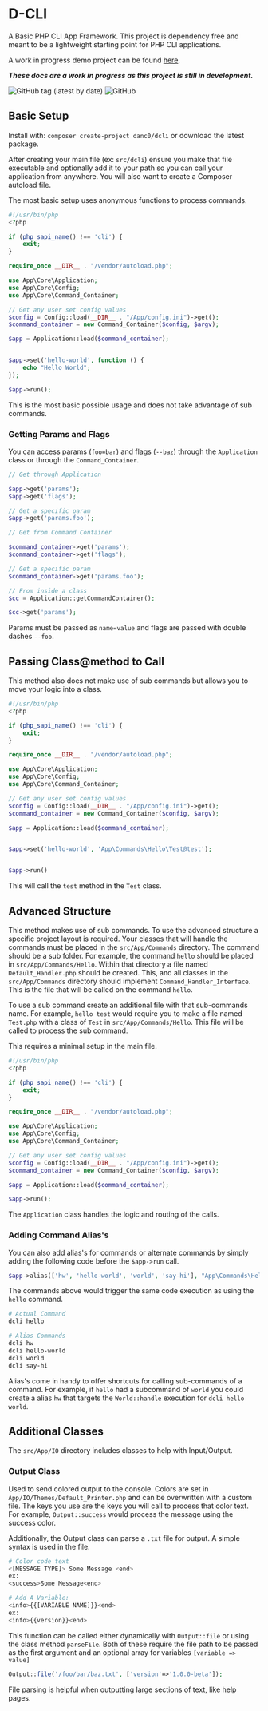 # D-CLI

A Basic PHP CLI App Framework. This project is dependency free and meant to be a lightweight starting point for PHP CLI applications.

A work in progress demo project can be found [here](https://github.com/DPCobb/dbver).

***These docs are a work in progress as this project is still in development.***

![GitHub tag (latest by date)](https://img.shields.io/github/v/tag/dpcobb/d-cli?style=plastic) ![GitHub](https://img.shields.io/github/license/dpcobb/d-cli?style=plastic)

## Basic Setup

Install with: ```composer create-project danc0/dcli``` or download the latest package.

After creating your main file (ex: ``src/dcli``) ensure you make that file executable and optionally add it to your path so you can call your application from anywhere. You will also want to create a Composer autoload file.

The most basic setup uses anonymous functions to process commands.

```php
#!/usr/bin/php
<?php

if (php_sapi_name() !== 'cli') {
    exit;
}

require_once __DIR__ . "/vendor/autoload.php";

use App\Core\Application;
use App\Core\Config;
use App\Core\Command_Container;

// Get any user set config values
$config = Config::load(__DIR__ . "/App/config.ini")->get();
$command_container = new Command_Container($config, $argv);

$app = Application::load($command_container);


$app->set('hello-world', function () {
    echo "Hello World";
});

$app->run();

```

This is the most basic possible usage and does not take advantage of sub commands.

### Getting Params and Flags

You can access params (```foo=bar```) and flags (```--baz```) through the ```Application``` class or through the ```Command_Container```.

```php
// Get through Application

$app->get('params');
$app->get('flags');

// Get a specific param
$app->get('params.foo');

// Get from Command Container

$command_container->get('params');
$command_container->get('flags');

// Get a specific param
$command_container->get('params.foo');

// From inside a class
$cc = Application::getCommandContainer();

$cc->get('params');

```

Params must be passed as ```name=value``` and flags are passed with double dashes ```--foo```.

## Passing Class@method to Call

This method also does not make use of sub commands but allows you to move your logic into a class.

```php
#!/usr/bin/php
<?php

if (php_sapi_name() !== 'cli') {
    exit;
}

require_once __DIR__ . "/vendor/autoload.php";

use App\Core\Application;
use App\Core\Config;
use App\Core\Command_Container;

// Get any user set config values
$config = Config::load(__DIR__ . "/App/config.ini")->get();
$command_container = new Command_Container($config, $argv);

$app = Application::load($command_container);


$app->set('hello-world', 'App\Commands\Hello\Test@test');


$app->run()
```

This will call the ```test``` method in the ```Test``` class.

## Advanced Structure

This method makes use of sub commands. To use the advanced structure a specific project layout is required. Your classes that will handle the commands must be placed in the ```src/App/Commands``` directory. The command should be a sub folder. For example, the command ```hello``` should be placed in ```src/App/Commands/Hello```. Within that directory a file named ```Default_Handler.php``` should be created. This, and all classes in the ```src/App/Commands``` directory should implement ```Command_Handler_Interface```. This is the file that will be called on the command ```hello```.

To use a sub command create an additional file with that sub-commands name. For example, ```hello test``` would require you to make a file named ```Test.php``` with a class of ```Test``` in ```src/App/Commands/Hello```. This file will be called to process the sub command.

This requires a minimal setup in the main file.

```php
#!/usr/bin/php
<?php

if (php_sapi_name() !== 'cli') {
    exit;
}

require_once __DIR__ . "/vendor/autoload.php";

use App\Core\Application;
use App\Core\Config;
use App\Core\Command_Container;

// Get any user set config values
$config = Config::load(__DIR__ . "/App/config.ini")->get();
$command_container = new Command_Container($config, $argv);

$app = Application::load($command_container);

$app->run();
```
The ```Application``` class handles the logic and routing of the calls.

### Adding Command Alias's

You can also add alias's for commands or alternate commands by simply adding the following code before the ```$app->run``` call.

```php
$app->alias(['hw', 'hello-world', 'world', 'say-hi'], "App\Commands\Hello\Default_Handler@handle");
```

The commands above would trigger the same code execution as using the ```hello``` command.

```bash
# Actual Command
dcli hello

# Alias Commands
dcli hw
dcli hello-world
dcli world
dcli say-hi
```

Alias's come in handy to offer shortcuts for calling sub-commands of a command. For example, if ```hello``` had a subcommand of ```world``` you could create a alias ```hw``` that targets the ```World::handle``` execution for ```dcli hello world```.

## Additional Classes

The ```src/App/IO``` directory includes classes to help with Input/Output.

### Output Class

Used to send colored output to the console. Colors are set in ```App/IO/Themes/Default_Printer.php``` and can be overwritten with a custom file. The keys you use are the keys you will call to process that color text. For example, ```Output::success``` would process the message using the success color.

Additionally, the Output class can parse a ```.txt``` file for output. A simple syntax is used in the file.

```bash
# Color code text
<[MESSAGE TYPE]> Some Message <end>
ex:
<success>Some Message<end>

# Add A Variable:
<info>{{[VARIABLE NAME]}}<end>
ex:
<info>{{version}}<end>
```

This function can be called either dynamically with ```Output::file``` or using the class method ```parseFile```. Both of these require the file path to be passed as the first argument and an optional array for variables ```[variable => value]```

```php
Output::file('/foo/bar/baz.txt', ['version'=>'1.0.0-beta']);
```

File parsing is helpful when outputting large sections of text, like help pages.